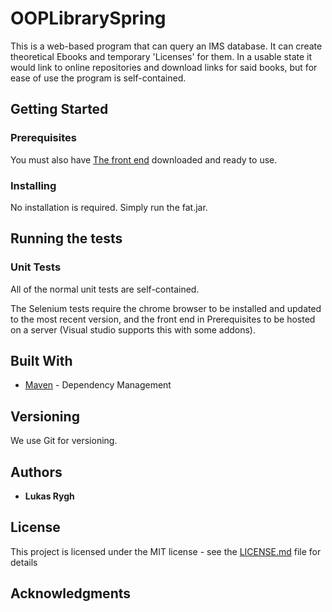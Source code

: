 # OOPLibrarySpring

This is a web-based program that can query an IMS database. It can create theoretical Ebooks and temporary 'Licenses' for them. In a usable state it would link to online repositories and download links for said books, but for ease of use the program is self-contained.

## Getting Started

### Prerequisites

You must also have [The front end](https://github.com/Lukasrygh23/OOPLibraryHTML/tree/dev) downloaded and ready to use.

### Installing

No installation is required. Simply run the fat.jar. 

## Running the tests
### Unit Tests 

All of the normal unit tests are self-contained.

The Selenium tests require the chrome browser to be installed and updated to the most recent version, and the front end in Prerequisites to be hosted on a server (Visual studio supports this with some addons).

## Built With

* [Maven](https://maven.apache.org/) - Dependency Management

## Versioning

We use Git for versioning.

## Authors

* **Lukas Rygh**

## License

This project is licensed under the MIT license - see the [LICENSE.md](LICENSE.md) file for details 

## Acknowledgments

